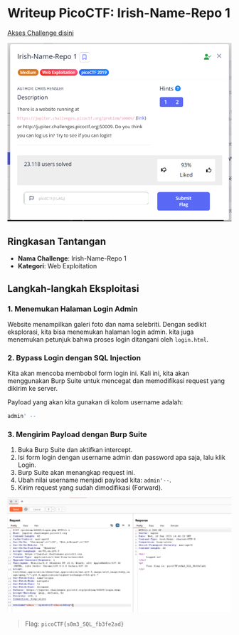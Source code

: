 # Writeup PicoCTF: Irish-Name-Repo 1

[Akses Challenge disini](https://play.picoctf.org/practice/challenge/80?category=1&page=5&search=)

![Image 1](https://github.com/bielnzar/Kelas-KWA-2025/blob/main/week2-injection/mandiri/images/irish-1/1.png)

## Ringkasan Tantangan

-   **Nama Challenge**: Irish-Name-Repo 1
-   **Kategori**: Web Exploitation

## Langkah-langkah Eksploitasi

### 1. Menemukan Halaman Login Admin

Website menampilkan galeri foto dan nama selebriti. Dengan sedikit eksplorasi, kita bisa menemukan halaman login admin. kita juga menemukan petunjuk bahwa proses login ditangani oleh `login.html`.

### 2. Bypass Login dengan SQL Injection

Kita akan mencoba membobol form login ini. Kali ini, kita akan menggunakan Burp Suite untuk mencegat dan memodifikasi request yang dikirim ke server.

Payload yang akan kita gunakan di kolom username adalah:

```sql
admin' -- 
```

### 3. Mengirim Payload dengan Burp Suite
1. Buka Burp Suite dan aktifkan intercept.
2. Isi form login dengan username admin dan password apa saja, lalu klik Login.
3. Burp Suite akan menangkap request ini.
4. Ubah nilai username menjadi payload kita: `admin'--`.
5. Kirim request yang sudah dimodifikasi (Forward).

![Image 2](https://github.com/bielnzar/Kelas-KWA-2025/blob/main/week2-injection/mandiri/images/irish-1/2.png)

> Flag: `picoCTF{s0m3_SQL_fb3fe2ad}`